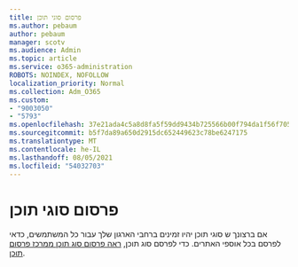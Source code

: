 ```yaml
---
title: פרסום סוגי תוכן
ms.author: pebaum
author: pebaum
manager: scotv
ms.audience: Admin
ms.topic: article
ms.service: o365-administration
ROBOTS: NOINDEX, NOFOLLOW
localization_priority: Normal
ms.collection: Adm_O365
ms.custom:
- "9003050"
- "5793"
ms.openlocfilehash: 37e21ada4c5a8d8fa5f59dd9434b725566b00f794da1f56f705e1b9d0b8cfa5b
ms.sourcegitcommit: b5f7da89a650d2915dc652449623c78be6247175
ms.translationtype: MT
ms.contentlocale: he-IL
ms.lasthandoff: 08/05/2021
ms.locfileid: "54032703"
---
```

# <a name="content-type-publishing"></a>פרסום סוגי תוכן

אם ברצונך ש סוגי תוכן יהיו זמינים ברחבי הארגון שלך עבור כל המשתמשים, כדאי לפרסם בכל אוספי האתרים. כדי לפרסם סוג תוכן, [ראה פרסום סוג תוכן ממרכז פרסום תוכן](https://support.office.com/article/publish-a-content-type-from-a-content-publishing-hub-58081155-118d-4e7a-9cc5-d43b5dbb7d02).